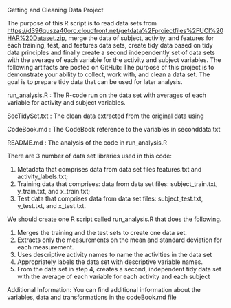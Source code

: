 Getting and Cleaning Data Project

The purpose of this R script is to read data sets from https://d396qusza40orc.cloudfront.net/getdata%2Fprojectfiles%2FUCI%20HAR%20Dataset.zip, merge the data of subject, activity, and features for each training, test, and features data sets, create tidy data based on tidy data principles and finally create a second independently set of data sets with the average of each variable for the activity and subject variables. The following artifacts are posted on GitHub:
The purpose of this project is to demonstrate your ability to collect, work with, and clean a data set. The goal is to prepare tidy data that can be used for later analysis. 

run_analysis.R : The R-code run on the data set with averages of each variable for activity and subject variables.

SecTidySet.txt : The clean data extracted from the original data using 

CodeBook.md : The CodeBook reference to the variables in seconddata.txt

README.md : The analysis of the code in run_analysis.R

There are 3 number of data set libraries used in this code: 
1. Metadata that comprises data from data set files features.txt and activity_labels.txt; 
2. Training data that comprises: data from data set files: subject_train.txt, y_train.txt, and x_train.txt; 
3. Test data that comprises data from data set files: subject_test.txt, y_test.txt, and x_test.txt.

We should create one R script called run_analysis.R that does the following.
  1. Merges the training and the test sets to create one data set.
  2. Extracts only the measurements on the mean and standard deviation for each measurement.
  3. Uses descriptive activity names to name the activities in the data set
  4. Appropriately labels the data set with descriptive variable names.
  5. From the data set in step 4, creates a second, independent tidy data set with the average of each variable for each activity and each subject

Additional Information:
You can find additional information about the variables, data and transformations in the codeBook.md file

